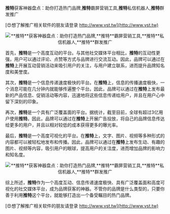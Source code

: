 **推特**获客神器盘点：助你打造热门品牌,**推特**霸屏营销工具,**推特**私信机器人,**推特**群发推广

[😍想了解推广相关软件的朋友请登录 http://www.vst.tw](http://www.vst.tw)

 <center><img src="https://vst.tw/MP4/tuiguang/png/3.png" alt="**推特**获客神器盘点：助你打造热门品牌,**推特**霸屏营销工具,**推特**私信机器人,**推特**群发推广"></center>

首先，**推特**是一个高度互动的平台。与其他社交媒体平台相比，**推特**的互动性更强，用户可以通过评论、点赞等方式与品牌进行交流互动。因此，品牌可以通过在**推特**上开展互动营销活动来吸引用户的关注，与用户建立联系，进而提升品牌知名度和美誉度。

其次，**推特**是一个信息传递速度极快的平台。在**推特**上，信息的传播速度极快，一个消息可能在几分钟内就能够传遍整个平台。因此，品牌可以通过在**推特**上发布最新的产品信息、促销活动等内容，迅速地将这些信息传递给用户，并且在用户心中留下深刻的印象。

再次，**推特**是一个具有广泛覆盖面的平台。据统计，截至目前，全球有超过3亿用户使用**推特**。因此，品牌可以通过在**推特**上开展广告投放，将自己的品牌信息传达给更多的用户，并且以相对较低的成本获得更多的曝光率。

最后，**推特**是一个高度可视化的平台。在**推特**上，文字、图片、视频等多种形式的内容都可以被轻松地发布和传播。因此，品牌可以通过在**推特**上发布生动、有趣的图片、视频等内容，吸引用户的眼球，提高用户的关注度，进而增加品牌的影响力和知名度。

 <center><img src="https://vst.tw/MP4/tuiguang/png/8.png" alt="**推特**获客神器盘点：助你打造热门品牌,**推特**霸屏营销工具,**推特**私信机器人,**推特**群发推广"></center>

综上所述，**推特**作为一个高度互动、信息传递速度极快、具有广泛覆盖面和高度可视化的社交媒体平台，成为品牌获客的神器。不管你的品牌是什么类型的，只要你善于利用**推特**这个平台，就能够打造出一个备受瞩目的热门品牌。

[😍想了解推广相关软件的朋友请登录 http://www.vst.tw](http://www.vst.tw)



